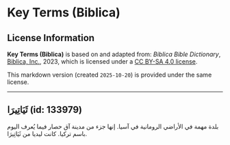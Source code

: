 # Key Terms (Biblica)

## License Information

**Key Terms (Biblica)** is based on and adapted from: _Biblica Bible Dictionary_, [Biblica, Inc.](https://www.biblica.com/), 2023, which is licensed under a [CC BY-SA 4.0 license](https://creativecommons.org/licenses/by-sa/4.0/legalcode.en).

This markdown version (created `2025-10-20`) is provided under the same license.



--------------------------------

## ثَيَاتِيرَا (id: 133979)

بلدة مهمة في الأراضي الرومانية في آسيا. إنها جزء من مدينة آق حصار فيما يُعرف اليوم باسم تركيا. كانت ليديا من ثَيَاتِيرَا.


